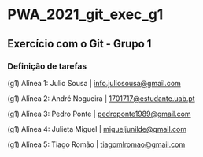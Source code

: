# PWA_2021_git_exec_g1
## Exercício com o Git - Grupo 1

### Definição de tarefas 

(g1) Alínea 1: Julio Sousa | info.juliosousa@gmail.com

(g1) Alínea 2: André Nogueira | 1701717@estudante.uab.pt

(g1) Alínea 3: Pedro Ponte | pedroponte1989@gmail.com

(g1) Alínea 4: Julieta Miguel | migueljunilde@gmail.com

(g1) Alínea 5: Tiago Romão | tiagomlromao@gmail.com
